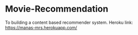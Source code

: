 # Movie-Recommendation
To building a content based  recommender system. 
Heroku link: https://manas-mrs.herokuapp.com/
